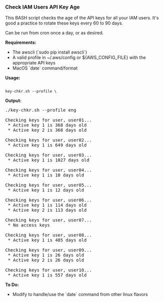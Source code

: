 ### Check IAM Users API Key Age

<p>
This BASH script checks the age of the API keys for all your IAM users.
It's good a practice to rotate these keys every 60 to 90 days.

<p>
Can be run from cron once a day, or as desired.

<b>Requirements:</b>
<ul>
 <li> The awscli  (`sudo pip install awscli`)
 <li> A valid profile in ~/.aws/config or ${AWS_CONFIG_FILE} with the appropriate API keys
 <li> MacOS `date` command/format
</ul>

<b>Usage:</b>
<p>
<code>
key-chkr.sh --profile \<profile_name\>
</code>

<b>Output:</b>
<pre>
./key-chkr.sh --profile eng

Checking keys for user, user01...
 * Active key 1 is 368 days old
 * Active key 2 is 368 days old

Checking keys for user, user02...
 * Active key 1 is 649 days old

Checking keys for user, user03...
 * Active key 1 is 1027 days old

Checking keys for user, user04...
 * Active key 1 is 10 days old

Checking keys for user, user05...
 * Active key 1 is 12 days old

Checking keys for user, user06...
 * Active key 1 is 114 days old
 * Active key 2 is 113 days old

Checking keys for user, user07...
 * No access keys

Checking keys for user, user08...
 * Active key 1 is 485 days old

Checking keys for user, user09...
 * Active key 1 is 26 days old
 * Active key 2 is 26 days old

Checking keys for user, user10...
 * Active key 1 is 557 days old
</pre>

<b>To Do:</b>
<ul>
 <li> Modify to handle/use the `date` command from other linux flavors
</ul>
